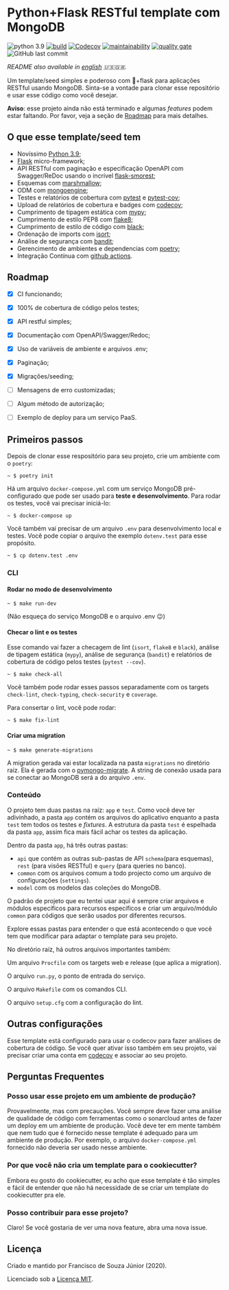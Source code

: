 # Python+Flask RESTful template com MongoDB
![python 3.9](https://img.shields.io/badge/python-3.9-blue)
[![build](https://img.shields.io/github/workflow/status/fsjunior/python-flask-restful-mongodb-template/build)](https://github.com/fsjunior/python-flask-restful-mongodb-template/actions?query=workflow%3Abuild)
[![Codecov](https://img.shields.io/codecov/c/gh/fsjunior/python-flask-restful-mongodb-template)](https://codecov.io/gh/fsjunior/python-flask-restful-mongodb-template)
[![maintainability](https://img.shields.io/codeclimate/maintainability/fsjunior/python-flask-restful-mongodb-template)](https://codeclimate.com/github/fsjunior/python-flask-restful-mongodb-template)
[![quality gate](https://img.shields.io/sonar/quality_gate/fsjunior_python-flask-restful-mongodb-template?server=https%3A%2F%2Fsonarcloud.io)](https://sonarcloud.io/dashboard?id=fsjunior_python-flask-restful-mongodb-template)
![GitHub last commit](https://img.shields.io/github/last-commit/fsjunior/python-flask-restful-mongodb-template)

*README also available in [english](README.md) 🇺🇸🇬🇧.*

Um template/seed simples e poderoso com 🐍+flask para aplicações RESTful usando MongoDB. 
Sinta-se a vontade para clonar esse repositório e usar esse código como você desejar. 

**Aviso**: esse projeto ainda não está terminado e algumas *features* podem estar faltando. 
Por favor, veja a seção de [Roadmap](#roadmap) para mais detalhes.


## O que esse template/seed tem 

- Novíssimo [Python 3.9](https://docs.python.org/3.9/whatsnew/3.9.html);
- [Flask](flask.palletsprojects.com) micro-framework;
- API RESTful com paginação e especificação OpenAPI com Swagger/ReDoc usando o incrível  [flask-smorest](https://flask-smorest.readthedocs.io/en/latest/);
- Esquemas com [marshmallow](https://marshmallow.readthedocs.io/en/stable/);
- ODM com [mongoengine](http://mongoengine.org/);
- Testes e relatórios de cobertura com [pytest](https://docs.pytest.org/en/stable/) e [pytest-cov](https://github.com/pytest-dev/pytest-cov);
- Upload de relatórios de cobertura e badges com [codecov](https://codecov.io/);
- Cumprimento de tipagem estática com [mypy](https://github.com/python/mypy);
- Cumprimento de estilo PEP8 com [flake8](https://gitlab.com/pycqa/flake8);
- Cumprimento de estilo de código com [black](https://github.com/psf/black);
- Ordenação de imports com [isort](https://pypi.org/project/isort/);
- Análise de segurança com [bandit](https://github.com/PyCQA/bandit);
- Gerencimento de ambientes e dependencias com [poetry](https://python-poetry.org/);
- Integração Contínua com [github actions](https://github.com/features/actions).

## Roadmap

- [x] CI funcionando;
- [x] 100% de cobertura de código pelos testes;
- [x] API restful simples;
- [x] Documentação com OpenAPI/Swagger/Redoc;
- [x] Uso de variáveis de ambiente e arquivos .env;
- [x] Paginação;
- [x] Migrações/seeding;
- [ ] Mensagens de erro customizadas;
- [ ] Algum método de autorização;
- [ ] Exemplo de deploy para um serviço PaaS.


## Primeiros passos

Depois de clonar esse respositório para seu projeto, crie um ambiente com o `poetry`:

```shell
~ $ poetry init
```

Há um arquivo `docker-compose.yml` com um serviço MongoDB pré-configurado que pode ser usado
para **teste e desenvolvimento**. Para rodar os testes, você vai precisar iniciá-lo: 

```shell
~ $ docker-compose up
```

Você também vai precisar de um arquivo `.env` para desenvolvimento local e testes.
Você pode copiar o arquivo the exemplo `dotenv.test` para esse propósito.

```shell
~ $ cp dotenv.test .env
```

### CLI

#### Rodar no modo de desenvolvimento

```shell
~ $ make run-dev
```

(Não esqueça do serviço MongoDB e o arquivo .env 😉)

#### Checar o lint e os testes

Esse comando vai fazer a checagem de lint (`isort`, `flake8` e `black`), análise de tipagem
estática (`mypy`), análise de segurança (`bandit`) e relatórios de cobertura de código pelos
testes (`pytest --cov`). 

```shell
~ $ make check-all
```

Você também pode rodar esses passos separadamente com os targets `check-lint`, `check-typing`, `check-security` 
e `coverage`. 

Para consertar o lint, você pode rodar:

```shell
~ $ make fix-lint
```

#### Criar uma migration

```shell
~ $ make generate-migrations
```

A migration gerada vai estar localizada na pasta `migrations` no diretório raiz. 
Ela é gerada com o [pymongo-migrate](https://github.com/stxnext/pymongo-migrate). 
A string de conexão usada para se conectar ao MongoDB será a do arquivo `.env`.


### Conteúdo

O projeto tem duas pastas na raíz: `app` e `test`. Como você deve ter adivinhado, a pasta `app`
contém os arquivos do aplicativo enquanto a pasta `test` tem todos os testes e *fixtures*.
A estrutura da pasta `test` é espelhada da pasta `app`, assim fica mais fácil achar os testes
da aplicação.

Dentro da pasta `app`, há três outras pastas: 

- `api` que contém as outras sub-pastas de API `schema`(para esquemas), `rest` (para visões 
RESTful) e `query` (para queries no banco).
- `common` com os arquivos comum a todo projecto como um arquivo de configurações (`settings`).
- `model` com os modelos das coleções do MongoDB.

O padrão de projeto que eu tentei usar aqui é sempre criar arquivos e módulos específicos 
para recursos específicos e criar um arquivo/módulo `common` para códigos que serão usados
por diferentes recursos.

Explore essas pastas para entender o que está acontecendo o que você tem que modificar para
adaptar o template para seu projeto.

No diretório raíz, há outros arquivos importantes também:

Um arquivo `Procfile` com os targets web e release (que aplica a migration).

O arquivo `run.py`, o ponto de entrada do serviço.

O arquivo `Makefile` com os comandos CLI.

O arquivo `setup.cfg` com a configuração do lint.

## Outras configurações

Esse template está configurado para usar o codecov para fazer análises de cobertura de 
código. Se você quer ativar isso também em seu projeto, vai precisar criar uma conta
 em [codecov](https://codecov.io/) e associar ao seu projeto.


## Perguntas Frequentes

### Posso usar esse projeto em um ambiente de produção?

Provavelmente, mas com precauções. Você sempre deve fazer uma análise de qualidade de código
com ferramentas como o sonarcloud antes de fazer um deploy em um ambiente de produção. 
Você deve ter em mente também que nem tudo que é fornecido nesse template é adequado para
um ambiente de produção. Por exemplo, o arquivo `docker-compose.yml` fornecido não 
deveria ser usado nesse ambiente.

### Por que você não cria um template para o cookiecutter?

Embora eu gosto do cookiecutter, eu acho que esse template é tão simples e fácil de entender que não há necessidade de se criar um template do cookiecutter pra ele.

### Posso contribuir para esse projeto?

Claro! Se você gostaria de ver uma nova feature, abra uma nova issue.

## Licença

Criado e mantido por Francisco de Souza Júnior (2020).

Licenciado sob a [Licença MIT](https://github.com/fsjunior/python-flask-restful-mongodb-template/blob/main/LICENSE).